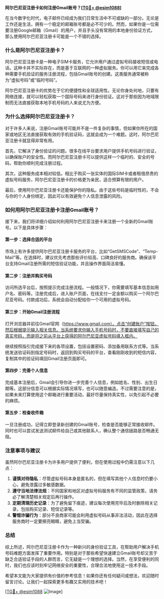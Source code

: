 **阿尔巴尼亚注册卡如何注册Gmail账号？[[TG💪+ @esim1088](https://t.me/s/esim1088)]**

在当今数字化时代，电子邮件已经成为我们日常生活中不可或缺的一部分。无论是工作还是生活，拥有一个稳定的邮箱账号都是必不可少的。然而，如果你是一位需要注册Google邮箱（Gmail）的用户，并且手头没有常用的本地身份验证方式，那么使用阿尔巴尼亚注册卡可能是一个不错的选择。

### 什么是阿尔巴尼亚注册卡？

阿尔巴尼亚注册卡是一种电子SIM卡服务，它允许用户通过虚拟号码接收短信或电话。这种卡并不实际存在，而是基于互联网的一种虚拟服务。你可以用它来完成各种需要手机验证的服务注册流程，包括Gmail账号的创建。这类服务通常被称为“虚拟号码”或“临时号码”。

阿尔巴尼亚注册卡的优势在于它的便捷性和全球适用性。无论你身处何地，只要有网络连接，就可以轻松获取一个国际号码来进行身份验证。这对于那些因为地域限制而无法直接获取本地手机号码的人来说尤为方便。

### 为什么选择阿尔巴尼亚注册卡？

对于许多人来说，注册Gmail账号可能并不是一件复杂的事情，但如果你所在的国家或地区无法直接获取有效的手机验证码，这就会成为一个难题。这时，阿尔巴尼亚注册卡就显得非常有用。

首先，它解决了身份验证的问题。很多在线平台要求用户提供手机号码进行验证，以确保账户的安全性。而阿尔巴尼亚注册卡可以提供这样一个临时的、安全的号码，帮助你顺利完成注册过程。

其次，这种服务成本相对较低。相比于购买一张实体的国际SIM卡或者租借昂贵的虚拟号码服务，阿尔巴尼亚注册卡的价格更为亲民，适合预算有限的用户。

最后，使用阿尔巴尼亚注册卡还能保护你的隐私。由于这些号码是临时性的，不会与你的个人身份绑定，因此可以有效避免个人信息泄露的风险。

### 如何用阿尔巴尼亚注册卡注册Gmail账号？

接下来，我们将详细介绍如何利用阿尔巴尼亚注册卡来注册一个全新的Gmail账号。以下是具体步骤：

#### 第一步：选择合适的平台

市场上有许多提供阿尔巴尼亚注册卡服务的平台，比如“GetSMSCode”、“Temp-Mail”等。在选择时，建议优先考虑那些评价较高、口碑良好的服务商。确保该平台支持Gmail注册所需的短信验证功能，并且操作界面简洁易懂。

#### 第二步：注册并购买号码

访问所选平台后，按照提示完成注册流程。一般情况下，你需要填写基本信息如用户名、密码等。注册完成后，进入账户页面，在线支付一定金额以购买一个阿尔巴尼亚号码。付款成功后，系统会自动分配给你一个可用的虚拟号码。

#### 第三步：开始Gmail注册流程

打开浏览器并前往Gmail官网（https://www.gmail.com）。点击“创建账户”按钮，然后根据提示输入相关信息。当系统要求你输入手机号码时，不要直接填写自己的真实号码，而是将之前从平台上获得的阿尔巴尼亚虚拟号码填入框内。

继续按照指引完成接下来的各项设置，包括设置密码、添加备用联系方式等。当系统发送验证码到指定号码时，返回到购买号码的平台，查看刚刚收到的短信内容，复制其中的验证码填回Gmail注册页面即可。

#### 第四步：完善个人信息

完成基本注册后，Gmail会引导你进一步完善个人信息，例如姓名、性别、出生日期等。这部分信息可以根据实际情况填写，也可以随意编造。不过需要注意的是，如果未来打算使用这个邮箱进行重要活动，最好尽量保持真实性，以免引起不必要的麻烦。

#### 第五步：检查收件箱

一旦注册成功，记得立即登录新创建的Gmail账号，检查是否能够正常接收邮件。同时也可以尝试发送测试邮件给自己或其他联系人，确认整个通信链路是否畅通无阻。

### 注意事项与建议

虽然阿尔巴尼亚注册卡为许多用户提供了便利，但在使用过程中仍需注意以下几点：

1. **谨慎对待隐私**：尽管虚拟号码本身是匿名的，但在填写其他个人信息时仍要小心，避免泄露过多敏感数据。
2. **遵守当地法律法规**：不同国家和地区对虚拟号码服务有不同的监管政策，请务必了解清楚相关规定后再行操作。
3. **定期清理历史记录**：为了避免留下痕迹，建议每次使用完毕后及时删除相关记录，包括购买记录、短信记录等。
4. **警惕诈骗行为**：部分不良商家可能会利用虚拟号码从事非法活动，因此在选择服务商时一定要擦亮眼睛，避免上当受骗。

### 总结

综上所述，阿尔巴尼亚注册卡作为一种新兴的身份验证工具，在帮助用户解决手机号码难题方面发挥了重要作用。特别是对于那些希望快速建立Gmail账号却又苦于缺乏合适验证手段的人群而言，它无疑是一个理想的选择。当然，在享受便利的同时，我们也应该时刻牢记网络安全的重要性，合理合法地使用这一技术手段。

希望本文能为大家提供有价值的参考信息！如果你还有任何疑问或想法，欢迎随时留言讨论。让我们一起探索更多有趣又实用的技术吧！

[[TG💪+ @esim1088](https://t.me/s/esim1088) ![Image](https://i.postimg.cc/4NQfJmqS/Snipaste-2025-05-13-00-14-12.png)]